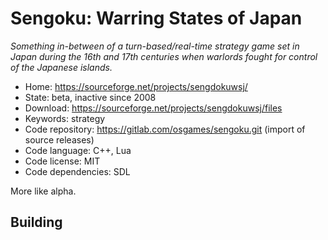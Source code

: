 # Sengoku: Warring States of Japan

_Something in-between of a turn-based/real-time strategy game set in Japan during the 16th and 17th centuries when warlords fought for control of the Japanese islands._

- Home: https://sourceforge.net/projects/sengdokuwsj/
- State: beta, inactive since 2008
- Download: https://sourceforge.net/projects/sengdokuwsj/files
- Keywords: strategy
- Code repository: https://gitlab.com/osgames/sengoku.git (import of source releases)
- Code language: C++, Lua
- Code license: MIT
- Code dependencies: SDL

More like alpha.

## Building
